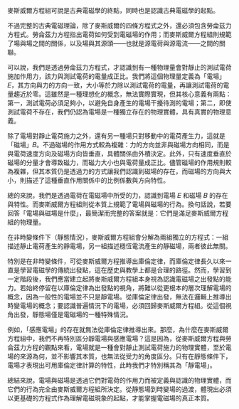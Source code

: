 麥斯威爾方程組可說是古典電磁學的終點，同時也是認識古典電磁學的起點。

不過完整的古典電磁理論，除了麥斯威爾的四條方程式之外，還必須包含勞侖茲力方程式。勞侖茲力方程指出電荷如何受到電磁場的作用；而麥斯威爾方程組則規範了場與場之間的關係，以及場與其源頭——也就是源電荷與源電流——之間的關聯。

可以說，我們是透過勞侖茲力方程式，才認識到有一種物理量會對靜止的測試電荷施加作用力，該力與測試電荷的電量成正比。我們將這個物理量定義為「電場」𝐸，其方向與力的方向一致，大小等於力除以測試電荷的電量，再讓測試電荷的電量趨近於零。這雖然是一種理想化的概念，無法實際實現，但其核心意義有兩點：第一，測試電荷必須足夠小，以避免自身產生的電場干擾待測的電場；第二，即使測試電荷不存在，我們仍認為電場是一種獨立存在的物理實體，具有真實的物理意義。

除了電場對靜止電荷施力之外，還有另一種場只對移動中的電荷產生力，這就是「磁場」𝐵。不過磁場的作用方式較為複雜：力的方向並非與磁場方向相同，而是與電荷速度方向及磁場方向皆垂直，具體關係由外積決定。此外，只有速度垂直於磁場的分量才會導致磁力，而磁力大小也與電荷量成正比。儘管磁場的作用規則較為複雜，但其本質仍是透過力的方式讓我們認識到磁場的存在，而磁場的方向與大小，則描述了這種垂直作用關係中的比例係數與方向特性。

總的來說，我們是透過電荷在電磁場中所受的力，認識到電場 𝐸 和磁場 𝐵 的存在與特性。而麥斯威爾方程組則從本質上規範了電場與磁場的行為。換句話說，若要回答「電場與磁場是什麼」，最簡潔而完整的答案就是：它們是滿足麥斯威爾方程組的物理量。

在非時變條件下（靜態情況），麥斯威爾方程組會分解為兩組獨立的方程式：一組描述靜止電荷產生的靜電場，另一組描述穩恆電流產生的靜磁場，兩者彼此無關。

特別是在非時變條件，可從麥斯威爾方程推導出庫倫定律，而庫倫定律長久以來一直是學習電磁學的傳統出發點，這在歷史與教學上都是合理的路徑。然而，學習到一定階段後，我們應當建立起將麥斯威爾方程組本身視為認識電磁場之出發點的能力。若始終停留在以庫倫定律為出發點的視角，將難以從更根本的層次理解電場的概念，因為一般性的電場並不只是靜電場。從庫倫定律出發，無法在邏輯上推導出時變電場的概念；要認識普遍情況下的電場，必須回歸麥斯威爾方程組。從這個視角出發，靜態場僅是電磁場的一種特殊情況。

例如，「感應電場」的存在就無法從庫倫定律推導出來。那麼，為什麼在麥斯威爾方程組中，我們不再特別區分靜電場與感應電場？這是因為，從麥斯威爾方程與勞侖茲力方程的觀點來看，電場就是一種會對靜止測試電荷施力的物理實體，至於電場的來源為何，並不影響其本質，也無法從受力的角度區分。只有在靜態條件下，電場才表現出可用庫倫定律計算的特性，此時我們才特別稱其為「靜電場」。

總結來說，電場與磁場是透過它們對電荷的作用力而被定義與認識的物理實體，而它們的行為完全由麥斯威爾方程組所決定。從靜態場到時變場的過渡，體現出必須以更基礎的方程式作為理解電磁現象的起點，才能掌握電磁場的真正本質。

